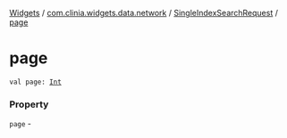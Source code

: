 [Widgets](../../index.md) / [com.clinia.widgets.data.network](../index.md) / [SingleIndexSearchRequest](index.md) / [page](./page.md)

# page

`val page: `[`Int`](https://kotlinlang.org/api/latest/jvm/stdlib/kotlin/-int/index.html)

### Property

`page` - 